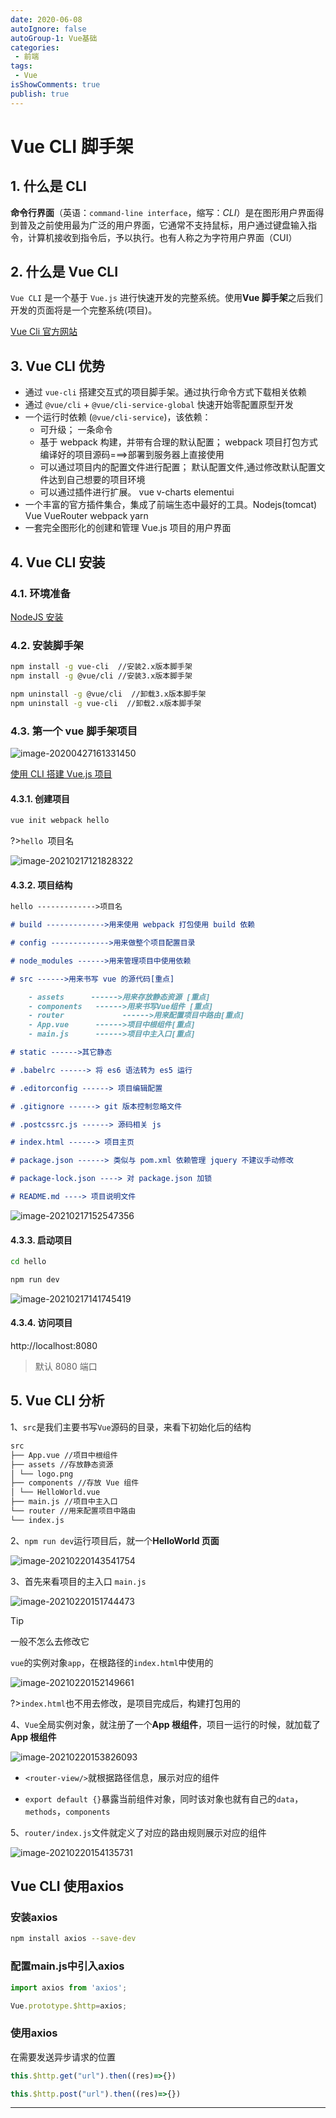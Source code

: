 ```yaml
---
date: 2020-06-08
autoIgnore: false
autoGroup-1: Vue基础
categories:
 - 前端
tags:
 - Vue
isShowComments: true
publish: true
---
```


# Vue CLI 脚手架

## 1. 什么是 CLI

**命令行界面**（英语：`command-line interface`，缩写：_CLI_）是在图形用户界面得到普及之前使用最为广泛的用户界面，它通常不支持鼠标，用户通过键盘输入指令，计算机接收到指令后，予以执行。也有人称之为字符用户界面（CUI）

## 2. 什么是 Vue CLI

`Vue CLI` 是一个基于 `Vue.js` 进行快速开发的完整系统。使用**Vue 脚手架**之后我们开发的页面将是一个完整系统(项目)。

[Vue Cli 官方网站](https://cli.vuejs.org/zh/guide/)

## 3. Vue CLI 优势

- 通过 `vue-cli` 搭建交互式的项目脚手架。通过执行命令方式下载相关依赖
- 通过 `@vue/cli` + `@vue/cli-service-global` 快速开始零配置原型开发
- 一个运行时依赖 (`@vue/cli-service`)，该依赖：
  - 可升级； 一条命令
  - 基于 webpack 构建，并带有合理的默认配置； webpack 项目打包方式 编译好的项目源码===>部署到服务器上直接使用
  - 可以通过项目内的配置文件进行配置； 默认配置文件,通过修改默认配置文件达到自己想要的项目环境
  - 可以通过插件进行扩展。 vue v-charts elementui
- 一个丰富的官方插件集合，集成了前端生态中最好的工具。Nodejs(tomcat) Vue VueRouter webpack yarn
- 一套完全图形化的创建和管理 Vue.js 项目的用户界面

## 4. Vue CLI 安装

### 4.1. 环境准备

[NodeJS 安装](/document/前端/NodeJS安装)

### 4.2. 安装脚手架

```bash
npm install -g vue-cli	//安装2.x版本脚手架
npm install -g @vue/cli	//安装3.x版本脚手架
```

```bash
npm uninstall -g @vue/cli  //卸载3.x版本脚手架
npm uninstall -g vue-cli  //卸载2.x版本脚手架
```

### 4.3. 第一个 vue 脚手架项目

![image-20200427161331450](media/7.VueCLI脚手架.assets/image-20200427161331450.png)

[使用 CLI 搭建 Vue.js 项目](https://blog.csdn.net/Neuf_Soleil/article/details/88926242)

#### 4.3.1. 创建项目

```bash
vue init webpack hello
```

?>`hello `项目名

![image-20210217121828322](media/7.VueCLI脚手架.assets/image-20210217121828322.png)

#### 4.3.2. 项目结构

```markdown
hello ------------->项目名

# build ------------->用来使用 webpack 打包使用 build 依赖

# config ------------->用来做整个项目配置目录

# node_modules ------>用来管理项目中使用依赖

# src ------>用来书写 vue 的源代码[重点]

    - assets      ------>用来存放静态资源 [重点]
    - components   ------>用来书写Vue组件 [重点]
    - router			 ------>用来配置项目中路由[重点]
    - App.vue      ------>项目中根组件[重点]
    - main.js      ------>项目中主入口[重点]

# static ------>其它静态

# .babelrc ------> 将 es6 语法转为 es5 运行

# .editorconfig ------> 项目编辑配置

# .gitignore ------> git 版本控制忽略文件

# .postcssrc.js ------> 源码相关 js

# index.html ------> 项目主页

# package.json ------> 类似与 pom.xml 依赖管理 jquery 不建议手动修改

# package-lock.json ----> 对 package.json 加锁

# README.md ----> 项目说明文件
```

![image-20210217152547356](media/7.VueCLI脚手架.assets/image-20210217152547356.png)

#### 4.3.3. 启动项目

```bash
cd hello
```

```bash
npm run dev
```

![image-20210217141745419](media/7.VueCLI脚手架.assets/image-20210217141745419.png)

#### 4.3.4. 访问项目

http://localhost:8080

> 默认 8080 端口

## 5. Vue CLI 分析

1、`src`是我们主要书写`Vue`源码的目录，来看下初始化后的结构

```markdown
src
├── App.vue //项目中根组件
├── assets //存放静态资源
│ └── logo.png
├── components //存放 Vue 组件
│ └── HelloWorld.vue
├── main.js //项目中主入口
└── router //用来配置项目中路由
└── index.js
```

2、`npm run dev`运行项目后，就一个**HelloWorld 页面**

![image-20210220143541754](media/7.VueCLI脚手架.assets/image-20210220143541754.png)

3、首先来看项目的主入口 `main.js`

![image-20210220151744473](media/7.VueCLI脚手架.assets/image-20210220151744473.png)

> [!tip]
>
> 一般不怎么去修改它

`vue`的实例对象`app`，在根路径的`index.html`中使用的

![image-20210220152149661](media/7.VueCLI脚手架.assets/image-20210220152149661.png)

?>`index.html`也不用去修改，是项目完成后，构建打包用的

4、`Vue`全局实例对象，就注册了一个**App 根组件**，项目一运行的时候，就加载了**App 根组件**

![image-20210220153826093](media/7.VueCLI脚手架.assets/image-20210220153826093.png)

- `<router-view/>`就根据路径信息，展示对应的组件

- `export default {}`暴露当前组件对象，同时该对象也就有自己的`data`，`methods`，`components`

5、`router/index.js`文件就定义了对应的路由规则展示对应的组件

![image-20210220154135731](media/7.VueCLI脚手架.assets/image-20210220154135731.png)

## Vue CLI 使用axios

### 安装axios

```bash
npm install axios --save-dev
```

### 配置main.js中引入axios

```js
import axios from 'axios';

Vue.prototype.$http=axios;
```

### 使用axios

在需要发送异步请求的位置

```js
this.$http.get("url").then((res)=>{})  

this.$http.post("url").then((res)=>{})
```



---

